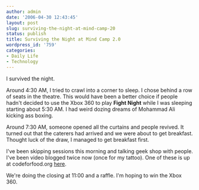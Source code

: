 ```yaml
---
author: admin
date: '2006-04-30 12:43:45'
layout: post
slug: surviving-the-night-at-mind-camp-20
status: publish
title: Surviving the Night at Mind Camp 2.0
wordpress_id: '759'
categories:
- Daily Life
- Technology
---
```

I survived the night.

Around 4:30 AM, I tried to crawl into a corner to sleep. I chose behind a row of seats in the theatre. This would have been a better choice if people hadn't decided to use the Xbox 360 to play <strong>Fight Night</strong> while I was sleeping starting about 5:30 AM. I had weird dozing dreams of Mohammad Ali kicking ass boxing.

Around 7:30 AM, someone opened all the curtains and people revived. It turned out that the caterers had arrived and we were about to get breakfast. Thought luck of the draw, I managed to get breakfast first.

I've been skipping sessions this morning and talking geek shop with people. I've been video blogged twice now (once for my tattoo). One of these is up at codeforfood.org <a href="http://codeforfood.org/2006/04/30/my-very-first-5th-attempt-at-a-video-blog-post/">here</a>.

We're doing the closing at 11:00 and a raffle. I'm hoping to win the Xbox 360.
